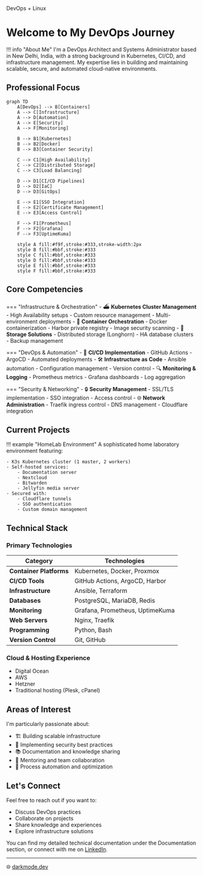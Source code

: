 <div class="glitch-wrapper">
   <div class="glitch" data-glitch="DevOps + Linux">DevOps + Linux</div>
</div>

# Welcome to My DevOps Journey

!!! info "About Me"
    I'm a DevOps Architect and Systems Administrator based in New Delhi, India, with a strong background in Kubernetes, CI/CD, and infrastructure management. My expertise lies in building and maintaining scalable, secure, and automated cloud-native environments.

## Professional Focus

```mermaid
graph TD
    A[DevOps] --> B[Containers]
    A --> C[Infrastructure]
    A --> D[Automation]
    A --> E[Security]
    A --> F[Monitoring]
    
    B --> B1[Kubernetes]
    B --> B2[Docker]
    B --> B3[Container Security]
    
    C --> C1[High Availability]
    C --> C2[Distributed Storage]
    C --> C3[Load Balancing]
    
    D --> D1[CI/CD Pipelines]
    D --> D2[IaC]
    D --> D3[GitOps]
    
    E --> E1[SSO Integration]
    E --> E2[Certificate Management]
    E --> E3[Access Control]
    
    F --> F1[Prometheus]
    F --> F2[Grafana]
    F --> F3[UptimeKuma]

    style A fill:#f9f,stroke:#333,stroke-width:2px
    style B fill:#bbf,stroke:#333
    style C fill:#bbf,stroke:#333
    style D fill:#bbf,stroke:#333
    style E fill:#bbf,stroke:#333
    style F fill:#bbf,stroke:#333
```

## Core Competencies

=== "Infrastructure & Orchestration"
    - ⛴️ **Kubernetes Cluster Management**
        - High Availability setups
        - Custom resource management
        - Multi-environment deployments
    - 🔄 **Container Orchestration**
        - Docker containerization
        - Harbor private registry
        - Image security scanning
    - 💾 **Storage Solutions**
        - Distributed storage (Longhorn)
        - HA database clusters
        - Backup management

=== "DevOps & Automation"
    - 🔄 **CI/CD Implementation**
        - GitHub Actions
        - ArgoCD
        - Automated deployments
    - 🛠️ **Infrastructure as Code**
        - Ansible automation
        - Configuration management
        - Version control
    - 🔍 **Monitoring & Logging**
        - Prometheus metrics
        - Grafana dashboards
        - Log aggregation

=== "Security & Networking"
    - 🔒 **Security Management**
        - SSL/TLS implementation
        - SSO integration
        - Access control
    - 🌐 **Network Administration**
        - Traefik ingress control
        - DNS management
        - Cloudflare integration

## Current Projects

!!! example "HomeLab Environment"
    A sophisticated home laboratory environment featuring:
    
    - K3s Kubernetes cluster (1 master, 2 workers)
    - Self-hosted services:
        - Documentation server
        - Nextcloud
        - Bitwarden
        - Jellyfin media server
    - Secured with:
        - Cloudflare tunnels
        - SSO authentication
        - Custom domain management

## Technical Stack

### Primary Technologies

| Category | Technologies |
|----------|-------------|
| **Container Platforms** | Kubernetes, Docker, Proxmox |
| **CI/CD Tools** | GitHub Actions, ArgoCD, Harbor |
| **Infrastructure** | Ansible, Terraform |
| **Databases** | PostgreSQL, MariaDB, Redis |
| **Monitoring** | Grafana, Prometheus, UptimeKuma |
| **Web Servers** | Nginx, Traefik |
| **Programming** | Python, Bash |
| **Version Control** | Git, GitHub |

### Cloud & Hosting Experience

- Digital Ocean
- AWS
- Hetzner
- Traditional hosting (Plesk, cPanel)

## Areas of Interest

I'm particularly passionate about:

- 🏗️ Building scalable infrastructure
- 🔐 Implementing security best practices
- 📚 Documentation and knowledge sharing
- 🤝 Mentoring and team collaboration
- 🔄 Process automation and optimization

## Let's Connect

Feel free to reach out if you want to:

- Discuss DevOps practices
- Collaborate on projects
- Share knowledge and experiences
- Explore infrastructure solutions

You can find my detailed technical documentation under the Documentation section, or connect with me on [LinkedIn](https://www.linkedin.com/in/shashank-bioinformatics).

---

🌐 [darkmode.dev](https://darkmode.dev)
